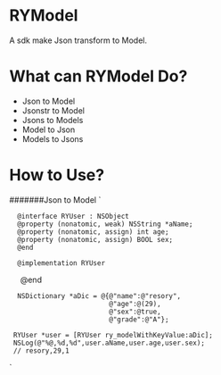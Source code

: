 RYModel
==============
A sdk make Json transform to Model.

What can RYModel Do?
==============
* Json to Model
* Jsonstr to Model
* Jsons to Models
* Model to Json
* Models to Jsons

How to Use?
==============
#######Json to Model
`
    
      @interface RYUser : NSObject
      @property (nonatomic, weak) NSString *aName;
      @property (nonatomic, assign) int age;
      @property (nonatomic, assign) BOOL sex;
      @end 
      
      @implementation RYUser
      
      @end
 `     
 `
 
      NSDictionary *aDic = @{@"name":@"resory",
                             @"age":@(29),
                             @"sex":@true,
                             @"grade":@"A"};    
                                   
     RYUser *user = [RYUser ry_modelWithKeyValue:aDic];
     NSLog(@"%@,%d,%d",user.aName,user.age,user.sex);
     // resory,29,1
`
